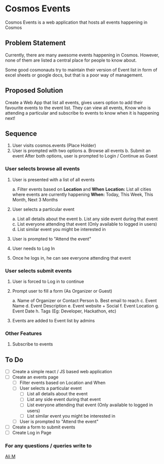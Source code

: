 # Cosmos Events

Cosmos Events is a web application that hosts all events happening in Cosmos

## Problem Statement

Currently, there are many awesome events happening in Cosmos. However, none of them are listed a central place for people to know about.

Some good cosmonauts try to maintain their version of Event list in form of excel sheets or google docs, but that is a poor way of management.

## Proposed Solution

Create a Web App that list all events, gives users option to add their favourite events to the event list. They can view all events, Know who is attending a particular and subscribe to events to know when it is happening next!

## Sequence

1. User visits cosmos.events (Place Holder)
2. User is prompted with two options
    a. Browse all events
    b. Submit an event
After both options, user is prompted to Login / Continue as Guest

### User selects browse all events

1. User is presented with a list of all events

    a. Filter events based on **Location** and **When**
    **Location:** List all cities where events are currently happening
        **When:** Today, This Week, This Month, Next 3 Months

2. User selects a particular event

    a. List all details about the event
    b. List any side event during that event
    c. List everyone attending that event (Only available to logged in users)
    d. List similar event you might be interested in

3. User is prompted to "Attend the event"
4. User needs to Log In
5. Once he logs in, he can see everyone attending that event

### User selects submit events

1. User is forced to Log in to continue
2. Prompt user to fill a form (As Organizer or Guest)

    a. Name of Organizer or Contact Person
    b. Best email to reach
    c. Event Name
    d. Event Description
    e. Event website + Social
    f. Event Location
    g. Event Date
    h. Tags (Eg: Developer, Hackathon, etc)

3. Events are added to Event list by admins

### Other Features

1. Subscribe to events

## To Do

- [ ] Create a simple react / JS based web application
- [ ] Create an events page
  - [ ] Filter events based on Location and When
  - [ ] User selects a particular event
    - [ ] List all details about the event
    - [ ] List any side event during that event
    - [ ] List everyone attending that event (Only available to logged in users)
    - [ ] List similar event you might be interested in
  - [ ] User is prompted to "Attend the event"
- [ ] Create a form to submit events
- [ ] Create Log in Page

### For any questions / queries write to

[Ali M](http://twitter.com/ali_the_curios/)
